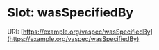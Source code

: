 # Slot: wasSpecifiedBy

URI: [https://example.org/vaspec/wasSpecifiedBy](https://example.org/vaspec/wasSpecifiedBy)